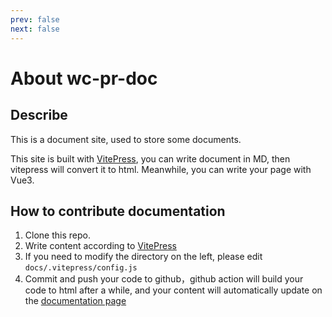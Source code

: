 ```yaml
---
prev: false
next: false
---
```


# About wc-pr-doc

## Describe

This is a document site, used to store some documents.

This site is built with [VitePress](https://vitepress.dev/), you can write document in MD, then vitepress will convert it to html. Meanwhile, you can write your page with Vue3.

## How to contribute documentation

1. Clone this repo.
2. Write content according to [VitePress](https://vitepress.dev/)
3. If you need to modify the directory on the left, please edit `docs/.vitepress/config.js`
4. Commit and push your code to github，github action will build your code to html after a while, and your content will automatically update on the [documentation page](https://wordcube-inc.github.io/xtdoc/)
